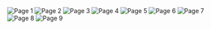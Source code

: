 <img src="naprava_za_balansiranje/readme_files/stekam_prispevek-1.png" alt="Page 1">
<img src="naprava_za_balansiranje/readme_files/stekam_prispevek-2.png" alt="Page 2">
<img src="naprava_za_balansiranje/readme_files/stekam_prispevek-3.png" alt="Page 3">
<img src="naprava_za_balansiranje/readme_files/stekam_prispevek-4.png" alt="Page 4">
<img src="naprava_za_balansiranje/readme_files/stekam_prispevek-5.png" alt="Page 5">
<img src="naprava_za_balansiranje/readme_files/stekam_prispevek-6.png" alt="Page 6">
<img src="naprava_za_balansiranje/readme_files/stekam_prispevek-7.png" alt="Page 7">
<img src="naprava_za_balansiranje/readme_files/stekam_prispevek-8.png" alt="Page 8">
<img src="naprava_za_balansiranje/readme_files/stekam_prispevek-9.png" alt="Page 9">
